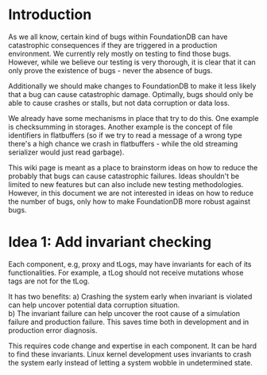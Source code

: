 # Introduction

As we all know, certain kind of bugs within FoundationDB can have catastrophic consequences if they are triggered in a production environment. We currently rely mostly on testing to find those bugs. However, while we believe our testing is very thorough, it is clear that it can only prove the existence of bugs - never the absence of bugs.

Additionally we should make changes to FoundationDB to make it less likely that a bug can cause catastrophic damage. Optimally, bugs should only be able to cause crashes or stalls, but not data corruption or data loss.

We already have some mechanisms in place that try to do this. One example is checksumming in storages. Another example is the concept of file identifiers in flatbuffers (so if we try to read a message of a wrong type there's a high chance we crash in flatbuffers - while the old streaming serializer would just read garbage).

This wiki page is meant as a place to brainstorm ideas on how to reduce the probably that bugs can cause catastrophic failures. Ideas shouldn't be limited to new features but can also include new testing methodologies. However, in this document we are not interested in ideas on how to reduce the number of bugs, only how to make FoundationDB more robust against bugs.

# Idea 1: Add invariant checking

Each component, e.g, proxy and tLogs, may have invariants for each of its functionalities. For example, a tLog should not receive mutations whose tags are not for the tLog. 

It has two benefits:
a) Crashing the system early when invariant is violated can help uncover potential data corruption situation.  
b) The invariant failure can help uncover the root cause of a simulation failure and production failure. This saves time both in development and in production error diagnosis.

This requires code change and expertise in each component. It can be hard to find these invariants. Linux kernel development uses invariants to crash the system early instead of letting a system wobble in undetermined state.